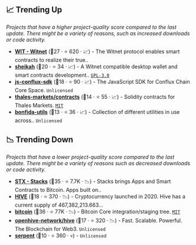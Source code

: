 ## 📈 Trending Up

_Projects that have a higher project-quality score compared to the last update. There might be a variety of reasons, such as increased downloads or code activity._

- <b><a href="https://github.com/witnet">WIT - Witnet</a></b> (🥇27 ·  ⭐ 620 · 📈) - The Witnet protocol enables smart contracts to realize their true..
- <b><a href="https://github.com/witnet/sheikah">sheikah</a></b> (🥈20 ·  ⭐ 34 · 📈) - A Witnet compatible desktop wallet and smart contracts development.. <code><a href="http://bit.ly/2M0xdwT">GPL-3.0</a></code>
- <b><a href="https://github.com/Conflux-Chain/js-conflux-sdk">js-conflux-sdk</a></b> (🥈18 ·  ⭐ 90 · 📈) - The JavaScript SDK for Conflux Chain Core Space. <code>Unlicensed</code>
- <b><a href="https://github.com/thales-markets/contracts">thales-markets/contracts</a></b> (🥉14 ·  ⭐ 55 · 📈) - Solidity contracts for Thales Markets. <code><a href="http://bit.ly/34MBwT8">MIT</a></code>
- <b><a href="https://github.com/Bonfida/bonfida-utils">bonfida-utils</a></b> (🥉13 ·  ⭐ 36 · 📈) - Collection of different utilities in use across.. <code>Unlicensed</code>

## 📉 Trending Down

_Projects that have a lower project-quality score compared to the last update. There might be a variety of reasons such as decreased downloads or code activity._

- <b><a href="https://github.com/stacks-network">STX - Stacks</a></b> (🥇35 ·  ⭐ 7.7K · 📉) - Stacks brings Apps and Smart Contracts to Bitcoin. Apps built on..
- <b><a href="https://github.com/openhive-network">HIVE</a></b> (🥉18 ·  ⭐ 370 · 📉) - Cryptocurrency launched in 2020. Hive has a current supply of 467,382,213.663...
- <b><a href="https://github.com/bitcoin/bitcoin">bitcoin</a></b> (🥇36 ·  ⭐ 77K · 📉) - Bitcoin Core integration/staging tree. <code><a href="http://bit.ly/34MBwT8">MIT</a></code>
- <b><a href="https://github.com/openhive-network/hive">openhive-network/hive</a></b> (🥈17 ·  ⭐ 320 · 📉) - Fast. Scalable. Powerful. The Blockchain for Web3. <code>Unlicensed</code>
- <b><a href="https://github.com/ethereum/serpent">serpent</a></b> (🥉10 ·  ⭐ 360 · 💀) -  <code>Unlicensed</code>

